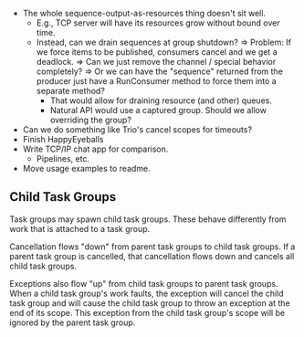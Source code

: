 - The whole sequence-output-as-resources thing doesn't sit well.
  - E.g., TCP server will have its resources grow without bound over time.
  - Instead, can we drain sequences at group shutdown?
  => Problem: If we force items to be published, consumers cancel and we get a deadlock.
  => Can we just remove the channel / special behavior completely?
  => Or we can have the "sequence" returned from the producer just have a RunConsumer method to force them into a separate method?
     - That would allow for draining resource (and other) queues.
     - Natural API would use a captured group. Should we allow overriding the group?
- Can we do something like Trio's cancel scopes for timeouts?
- Finish HappyEyeballs
- Write TCP/IP chat app for comparison.
  - Pipelines, etc.
- Move usage examples to readme.

## Child Task Groups

Task groups may spawn child task groups.
These behave differently from work that is attached to a task group.

Cancellation flows "down" from parent task groups to child task groups.
If a parent task group is cancelled, that cancellation flows down and cancels all child task groups.

Exceptions also flow "up" from child task groups to parent task groups.
When a child task group's work faults, the exception will cancel the child task group and will cause the child task group to throw an exception at the end of its scope.
This exception from the child task group's scope will be ignored by the parent task group.
